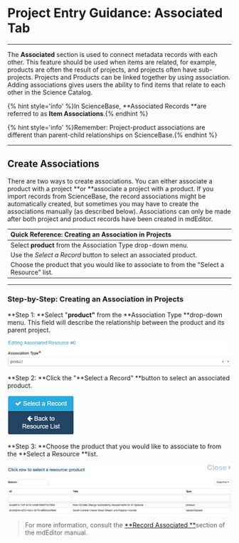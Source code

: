 # Project Entry Guidance: Associated Tab

---

The **Associated** section is used to connect metadata records with each other. This feature should be used when items are related, for example, products are often the result of projects, and projects often have sub-projects. Projects and Products can be linked together by using association. Adding associations gives users the ability to find items that relate to each other in the Science Catalog.

{% hint style='info' %}In ScienceBase, **Associated Records **are referred to as **Item Associations**.{% endhint %}



{% hint style='info' %}Remember: Project-product associations are different than parent-child relationships on ScienceBase.{% endhint %}

---

## Create Associations

There are two ways to create associations. You can either associate a product with a project **or **associate a project with a product. If you import records from ScienceBase, the record associations might be automatically created, but sometimes you may have to create the associations manually \(as described below\). Associations can only be made after both project and product records have been created in mdEditor.

| Quick Reference: Creating an Association in Projects |
| :--- |
| Select **product** from the Association Type drop-down menu. |
| Use the _Select a Record_ button to select an associated product. |
| Choose the product that you would like to associate to from the "Select a Resource" list. |

---

### Step-by-Step: Creating an Association in Projects

**Step 1: **Select "**product"** from the **Association Type **drop-down menu. This field will describe the relationship between the product and its parent project.

![](/assets/product_association_lcc.png)


**Step 2: **Click the "**Select a Record" **button to select an associated product.

![](/assets/select_a_record_button.png)

**Step 3: **Choose the product that you would like to associate to from the **Select a Resource **list.

![](/assets/select_a_resource_product_window.png)

> For more information, consult the [**Record Associated **](https://adiwg.gitbooks.io/mdeditor/content/record/edit/record-associated.html)section of the mdEditor manual.




